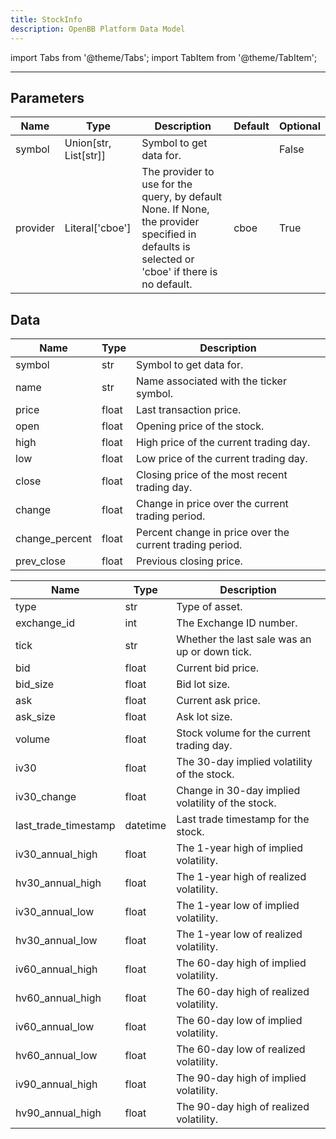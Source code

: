 ```yaml
---
title: StockInfo
description: OpenBB Platform Data Model
---
```



import Tabs from '@theme/Tabs';
import TabItem from '@theme/TabItem';


---

## Parameters

<Tabs>
<TabItem value="standard" label="Standard">

| Name | Type | Description | Default | Optional |
| ---- | ---- | ----------- | ------- | -------- |
| symbol | Union[str, List[str]] | Symbol to get data for. |  | False |
| provider | Literal['cboe'] | The provider to use for the query, by default None. If None, the provider specified in defaults is selected or 'cboe' if there is no default. | cboe | True |
</TabItem>

</Tabs>

## Data

<Tabs>
<TabItem value="standard" label="Standard">

| Name | Type | Description |
| ---- | ---- | ----------- |
| symbol | str | Symbol to get data for. |
| name | str | Name associated with the ticker symbol. |
| price | float | Last transaction price. |
| open | float | Opening price of the stock. |
| high | float | High price of the current trading day. |
| low | float | Low price of the current trading day. |
| close | float | Closing price of the most recent trading day. |
| change | float | Change in price over the current trading period. |
| change_percent | float | Percent change in price over the current trading period. |
| prev_close | float | Previous closing price. |
</TabItem>

<TabItem value='cboe' label='cboe'>

| Name | Type | Description |
| ---- | ---- | ----------- |
| type | str | Type of asset. |
| exchange_id | int | The Exchange ID number. |
| tick | str | Whether the last sale was an up or down tick. |
| bid | float | Current bid price. |
| bid_size | float | Bid lot size. |
| ask | float | Current ask price. |
| ask_size | float | Ask lot size. |
| volume | float | Stock volume for the current trading day. |
| iv30 | float | The 30-day implied volatility of the stock. |
| iv30_change | float | Change in 30-day implied volatility of the stock. |
| last_trade_timestamp | datetime | Last trade timestamp for the stock. |
| iv30_annual_high | float | The 1-year high of implied volatility. |
| hv30_annual_high | float | The 1-year high of realized volatility. |
| iv30_annual_low | float | The 1-year low of implied volatility. |
| hv30_annual_low | float | The 1-year low of realized volatility. |
| iv60_annual_high | float | The 60-day high of implied volatility. |
| hv60_annual_high | float | The 60-day high of realized volatility. |
| iv60_annual_low | float | The 60-day low of implied volatility. |
| hv60_annual_low | float | The 60-day low of realized volatility. |
| iv90_annual_high | float | The 90-day high of implied volatility. |
| hv90_annual_high | float | The 90-day high of realized volatility. |
</TabItem>

</Tabs>

